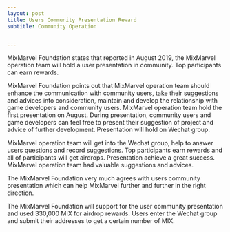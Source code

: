 ```yaml
---
layout: post
title: Users Community Presentation Reward 
subtitle: Community Operation


---
```


MixMarvel Foundation states that reported in August 2019, the MixMarvel operation team will hold a user presentation in community. Top participants can earn rewards. 

MixMarvel Foundation points out that MixMarvel operation team should enhance the communication with community users, take their suggestions and advices into consideration, maintain and develop the relationship with game developers and community users. MixMarvel operation team hold the first presentation on August. During presentation, community users and game developers can feel free to present their suggestion of project and advice of further development. Presentation will hold on Wechat group. 

MixMarvel operation team will get into the Wechat group, help to answer users questions and record suggestions. Top participants earn rewards and all of participants will get airdrops. Presentation achieve a great success. MixMarvel operation team had valuable suggestions and advices.

The MixMarvel Foundation very much agrees with users community presentation which can help MixMarvel further and further in the right direction.

The MixMarvel Foundation will support for the user community presentation and used 330,000 MIX for airdrop rewards. Users enter the Wechat group and submit their addresses to get a certain number of MIX.

